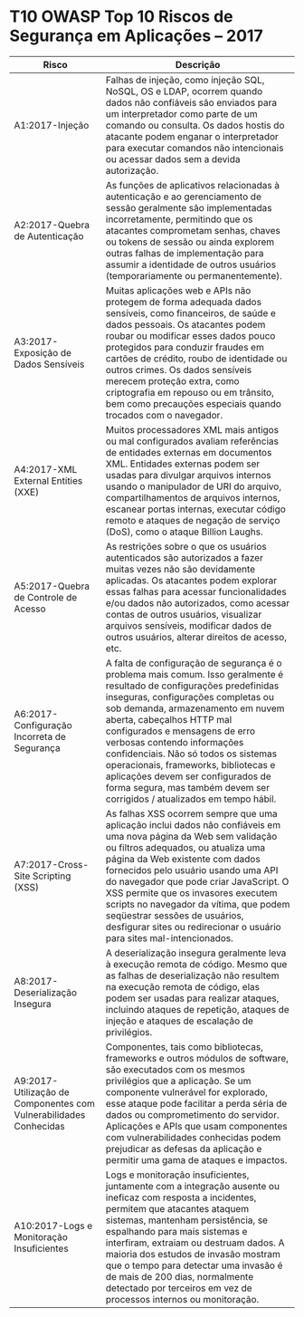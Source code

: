 # T10 OWASP Top 10 Riscos de Segurança em Aplicações – 2017

| Risco | Descrição | 
| -- | -- |
| A1:2017-Injeção | Falhas de injeção, como injeção SQL, NoSQL, OS e LDAP, ocorrem quando dados não confiáveis são enviados para um interpretador como parte de um comando ou consulta. Os dados hostis do atacante podem enganar o interpretador para executar comandos não intencionais ou acessar dados sem a devida autorização. |
| A2:2017-Quebra de Autenticação | As funções de aplicativos relacionadas à autenticação e ao gerenciamento de sessão geralmente são implementadas incorretamente, permitindo que os atacantes comprometam senhas, chaves ou tokens de sessão ou ainda explorem outras falhas de implementação para assumir a identidade de outros usuários (temporariamente ou permanentemente). |
| A3:2017-Exposição de Dados Sensíveis | Muitas aplicações web e APIs não protegem de forma adequada dados sensíveis, como financeiros, de saúde e dados pessoais. Os atacantes podem roubar ou modificar esses dados pouco protegidos para conduzir fraudes em cartões de crédito, roubo de identidade ou outros crimes. Os dados sensíveis merecem proteção extra, como criptografia em repouso ou em trânsito, bem como precauções especiais quando trocados com o navegador. |
| A4:2017-XML External Entities (XXE) | Muitos processadores XML mais antigos ou mal configurados avaliam referências de entidades externas em documentos XML. Entidades externas podem ser usadas para divulgar arquivos internos usando o manipulador de URI do arquivo, compartilhamentos de arquivos internos, escanear portas internas, executar código remoto e ataques de negação de serviço (DoS), como o ataque Billion Laughs. |
| A5:2017-Quebra de Controle de Acesso | As restrições sobre o que os usuários autenticados são autorizados a fazer muitas vezes não são devidamente aplicadas. Os atacantes podem explorar essas falhas para acessar funcionalidades e/ou dados não autorizados, como acessar contas de outros usuários, visualizar arquivos sensíveis, modificar dados de outros usuários, alterar direitos de acesso, etc. |
| A6:2017-Configuração Incorreta de Segurança | A falta de configuração de segurança é o problema mais comum. Isso geralmente é resultado de configurações predefinidas inseguras, configurações completas ou sob demanda, armazenamento em nuvem aberta, cabeçalhos HTTP mal configurados e mensagens de erro verbosas contendo informações confidenciais. Não só todos os sistemas operacionais, frameworks, bibliotecas e aplicações devem ser configurados de forma segura, mas também devem ser corrigidos / atualizados em tempo hábil. |
| A7:2017-Cross-Site Scripting (XSS) | As falhas XSS ocorrem sempre que uma aplicação inclui dados não confiáveis em uma nova página da Web sem validação ou filtros adequados, ou atualiza uma página da Web existente com dados fornecidos pelo usuário usando uma API do navegador que pode criar JavaScript. O XSS permite que os invasores executem scripts no navegador da vítima, que podem seqüestrar sessões de usuários, desfigurar sites ou redirecionar o usuário para sites mal-intencionados. |
| A8:2017-Deserialização Insegura | A deserialização insegura geralmente leva à execução remota de código. Mesmo que as falhas de deserialização não resultem na execução remota de código, elas podem ser usadas para realizar ataques, incluindo ataques de repetição, ataques de injeção e ataques de escalação de privilégios. |
| A9:2017-Utilização de Componentes com Vulnerabilidades Conhecidas | Componentes, tais como bibliotecas, frameworks e outros módulos de software, são executados com os mesmos privilégios que a aplicação. Se um componente vulnerável for explorado, esse ataque pode facilitar a perda séria de dados ou comprometimento do servidor. Aplicações e APIs que usam componentes com vulnerabilidades conhecidas podem prejudicar as defesas da aplicação e permitir uma gama de ataques e impactos. |
| A10:2017-Logs e Monitoração Insuficientes | Logs e monitoração insuficientes, juntamente com a integração ausente ou ineficaz com resposta a incidentes, permitem que atacantes ataquem sistemas, mantenham persistência, se espalhando para mais sistemas e interfiram, extraiam ou destruam dados. A maioria dos estudos de invasão mostram que o tempo para detectar uma invasão é de mais de 200 dias, normalmente detectado por terceiros em vez de processos internos ou monitoração. |
